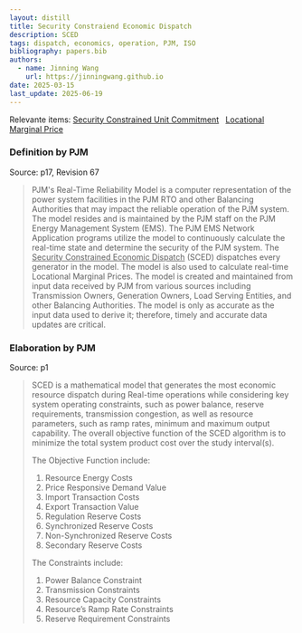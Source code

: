 ```yaml
---
layout: distill
title: Security Constraiend Economic Dispatch
description: SCED
tags: dispatch, economics, operation, PJM, ISO
bibliography: papers.bib
authors:
  - name: Jinning Wang
    url: https://jinningwang.github.io
date: 2025-03-15
last_update: 2025-06-19
---
```


Relevante items: [Security Constrained Unit Commitment](/wiki/security-constrained-unit-commitment) &nbsp; [Locational Marginal Price](/wiki/locational-marginal-price)

### Definition by PJM

Source: <d-cite key="pjm2024m3"></d-cite> p17, Revision 67

> PJM's Real-Time Reliability Model is a computer representation of the power system facilities in the PJM RTO and other Balancing Authorities that may impact the reliable operation of the PJM system.
> The model resides and is maintained by the PJM staff on the PJM Energy Management System (EMS).
> The PJM EMS Network Application programs utilize the model to continuously calculate the real-time state and determine the security of the PJM system.
> The <u>Security Constrained Economic Dispatch</u> (SCED) dispatches every generator in the model.
> The model is also used to calculate real-time Locational Marginal Prices.
> The model is created and maintained from input data received by PJM from various sources including Transmission Owners, Generation Owners, Load Serving Entities, and other Balancing Authorities.
> The model is only as accurate as the input data used to derive it; therefore, timely and accurate data updates are critical.

### Elaboration by PJM

Source: <d-cite key="pjm2022cooptimization"></d-cite> p1

> SCED is a mathematical model that generates the most economic resource dispatch during Real-time operations while considering key system operating constraints, such as power balance, reserve requirements, transmission congestion, as well as resource parameters, such as ramp rates, minimum and maximum output capability. The overall objective function of the SCED algorithm is to minimize the total system product cost over the study interval(s).
>
> The Objective Function include:
>
> 1. Resource Energy Costs
> 2. Price Responsive Demand Value
> 3. Import Transaction Costs
> 4. Export Transaction Value
> 5. Regulation Reserve Costs
> 6. Synchronized Reserve Costs
> 7. Non-Synchronized Reserve Costs
> 8. Secondary Reserve Costs
>
> The Constraints include:
>
> 1. Power Balance Constraint
> 2. Transmission Constraints
> 3. Resource Capacity Constraints
> 4. Resource’s Ramp Rate Constraints
> 5. Reserve Requirement Constraints
